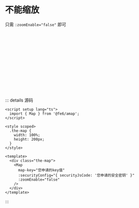 # 不能缩放

只需 `:zoomEnable="false"` 即可

<script setup lang="ts">
  import { Map } from '../../components';
</script>

<style scoped>
  .the-map {
    width: 100%;
    height: 200px;
  }
</style>

<div class="the-map">
  <Map
    map-key="e37740bc1cc102bdc13fe10b02d82de6"
    :securityConfig="{ securityJsCode: '618328f70209e0ce7566f84258326f5d' }"
    :zoomEnable="false"
  />
</div>

::: details 源码
```html{17}
<script setup lang="ts">
  import { Map } from '@fe6/amap';
</script>

<style scoped>
  .the-map {
    width: 100%;
    height: 200px;
  }
</style>

<template>
  <div class="the-map">
    <Map
      map-key="您申请的key值"
      :securityConfig="{ securityJsCode: '您申请的安全密钥' }"
      :zoomEnable="false"
    />
  </div>
</template>
```
:::
